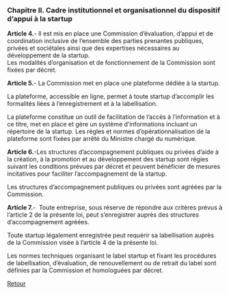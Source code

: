 ### Chapitre II. Cadre institutionnel et organisationnel du dispositif d’appui à la startup

**Article 4.**- Il est mis en place une Commission d’évaluation, d’appui et de coordination inclusive de l’ensemble des parties prenantes publiques, privées et sociétales ainsi que des expertises nécessaires au développement de la startup.  
Les modalités d’organisation et de fonctionnement de la Commission sont fixées par décret.

**Article 5.**- La Commission met en place une plateforme dédiée à la startup. 

La plateforme, accessible en ligne, permet à toute startup d’accomplir les formalités liées à l’enregistrement et à la labellisation.
 
La plateforme constitue un outil de facilitation de l’accès à l’information et à ce titre, met en place et gère un système d’informations incluant un répertoire de la startup.
Les règles et normes d’opérationnalisation de la plateforme sont fixées par arrêté du Ministre chargé du numérique. 

**Article 6.**-Les structures d’accompagnement publiques ou privées d’aide à la création, à la promotion et au développement des startup sont régies suivant les conditions prévues par décret et peuvent bénéficier de mesures incitatives pour faciliter l’accompagnement de la startup. 

Les structures d’accompagnement publiques ou privées sont agréées par la Commission. 

**Article 7.**-  Toute entreprise, sous réserve de répondre aux critères prévus à l’article 2 de la présente loi, peut s’enregistrer auprès des structures d’accompagnement agréées. 

Toute startup légalement enregistrée peut requérir sa labellisation auprès de la Commission visée à l’article 4 de la présente loi.

Les normes techniques organisant le label startup et fixant les procédures de labellisation, d’évaluation, de renouvellement ou de retrait du label sont définies par la Commission et homologuées par décret.

[Retour](../)

